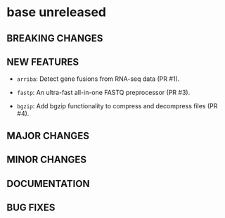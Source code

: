 # base unreleased

## BREAKING CHANGES

## NEW FEATURES

* `arriba`: Detect gene fusions from RNA-seq data (PR #1).

* `fastp`: An ultra-fast all-in-one FASTQ preprocessor (PR #3).

* `bgzip`: Add bgzip functionality to compress and decompress files (PR #4).

## MAJOR CHANGES

## MINOR CHANGES

## DOCUMENTATION

## BUG FIXES